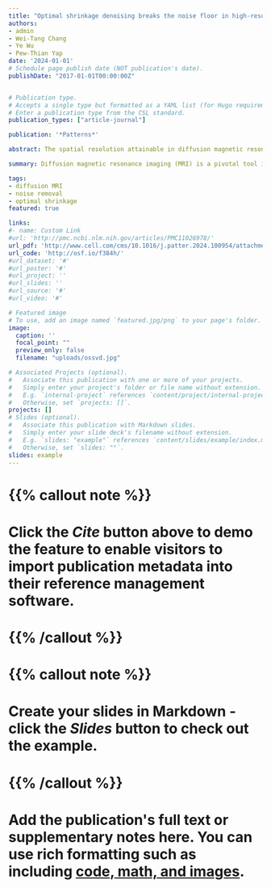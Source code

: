 ```yaml
---
title: "Optimal shrinkage denoising breaks the noise floor in high-resolution diffusion MRI"
authors:
- admin
- Wei-Tang Chang
- Ye Wu
- Pew-Thian Yap
date: '2024-01-01'
# Schedule page publish date (NOT publication's date).
publishDate: "2017-01-01T00:00:00Z"


# Publication type.
# Accepts a single type but formatted as a YAML list (for Hugo requirements).
# Enter a publication type from the CSL standard.
publication_types: ["article-journal"]

publication: '*Patterns*'

abstract: The spatial resolution attainable in diffusion magnetic resonance (MR) imaging is inherently limited by noise. The weaker signal associated with a smaller voxel size, especially at a high level of diffusion sensitization, is often buried under the noise floor owing to the non-Gaussian nature of the MR magnitude signal. Here, we show how the noise floor can be suppressed remarkably via optimal shrinkage of singular values associated with noise in complex-valued k-space data from multiple receiver channels. We explore and compare different low-rank signal matrix recovery strategies to utilize the inherently redundant information from multiple channels. In combination with background phase removal, the optimal strategy reduces the noise floor by 11 times. Our framework enables imaging with substantially improved resolution for precise characterization of tissue microstructure and white matter pathways without relying on expensive hardware upgrades and time-consuming acquisition repetitions, outperforming other related denoising methods.

summary: Diffusion magnetic resonance imaging (MRI) is a pivotal tool in pathology research and for the study of brain development. However, noise often undermines the intricate details expected to be gained from increasing the spatial resolution. Rather than resorting to time-consuming scans and costly hardware upgrades to combat noise, data redundancy in MRI can be leveraged to effectively reduce noise, unveil details, and enhance downstream analyses.

tags:
- diffusion MRI
- noise removal
- optimal shrinkage
featured: true

links:
#- name: Custom Link
#url: 'http://pmc.ncbi.nlm.nih.gov/articles/PMC11026978/'
url_pdf: 'http://www.cell.com/cms/10.1016/j.patter.2024.100954/attachment/1e23d03e-3702-430e-9413-26f8e20e1417/mmc2.pdf'
url_code: 'http://osf.io/f384h/'
#url_dataset: '#'
#url_poster: '#'
#url_project: ''
#url_slides: ''
#url_source: '#'
#url_video: '#'

# Featured image
# To use, add an image named `featured.jpg/png` to your page's folder. 
image:
  caption: ''
  focal_point: ""
  preview_only: false
  filename: "uploads/ossvd.jpg"

# Associated Projects (optional).
#   Associate this publication with one or more of your projects.
#   Simply enter your project's folder or file name without extension.
#   E.g. `internal-project` references `content/project/internal-project/index.md`.
#   Otherwise, set `projects: []`.
projects: []
# Slides (optional).
#   Associate this publication with Markdown slides.
#   Simply enter your slide deck's filename without extension.
#   E.g. `slides: "example"` references `content/slides/example/index.md`.
#   Otherwise, set `slides: ""`.
slides: example
---
```


# {{% callout note %}}
# Click the *Cite* button above to demo the feature to enable visitors to import publication metadata into their reference management software.
# {{% /callout %}}
#
# {{% callout note %}}
# Create your slides in Markdown - click the *Slides* button to check out the example.
# {{% /callout %}}
#
# Add the publication's **full text** or **supplementary notes** here. You can use rich formatting such as including [code, math, and images](https://docs.hugoblox.com/content/writing-markdown-latex/).
